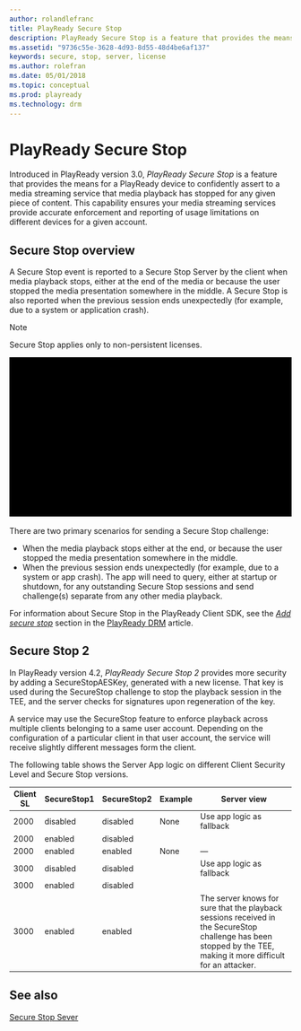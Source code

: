 ```yaml
---
author: rolandlefranc
title: PlayReady Secure Stop
description: PlayReady Secure Stop is a feature that provides the means for a PlayReady device to confidently assert to a media streaming service that media playback has stopped for any given piece of content.
ms.assetid: "9736c55e-3628-4d93-8d55-48d4be6af137"
keywords: secure, stop, server, license
ms.author: rolefran
ms.date: 05/01/2018
ms.topic: conceptual
ms.prod: playready
ms.technology: drm
---
```



# PlayReady Secure Stop


Introduced in PlayReady version 3.0, *PlayReady Secure Stop* is a feature that provides the means for a PlayReady device to confidently assert to a media streaming service that media playback has stopped for any given piece of content. This capability ensures your media streaming services provide accurate enforcement and reporting of usage limitations on different devices for a given account.

## Secure Stop overview

A Secure Stop event is reported to a Secure Stop Server by the client when media playback stops, either at the end of the media or because the user stopped the media presentation somewhere in the middle. A Secure Stop is also reported when the previous session ends unexpectedly (for example, due to a system or application crash).

> [!NOTE]
> Secure Stop applies only to non-persistent licenses.

![](../images/secure_stop.gif)

There are two primary scenarios for sending a Secure Stop challenge:

   *  When the media playback stops either at the end, or because the user stopped the media presentation somewhere in the middle.
   *  When the previous session ends unexpectedly (for example, due to a system or app crash). The app will need to query, either at startup or shutdown, for any outstanding Secure Stop sessions and send challenge(s) separate from any other media playback.

For information about Secure Stop in the PlayReady Client SDK, see the *[Add secure stop](https://docs.microsoft.com/en-us/windows/uwp/audio-video-camera/playready-Client-sdk#add-secure-stop)* section in the [PlayReady DRM](https://docs.microsoft.com/en-us/windows/uwp/audio-video-camera/playready-client-sdk) article.

## Secure Stop 2

In PlayReady version 4.2, *PlayReady Secure Stop 2* provides more security by adding a SecureStopAESKey, generated with a new license. That key is used during the SecureStop challenge to stop the playback session in the TEE, and the server checks for signatures upon regeneration of the key.

A service may use the SecureStop feature to enforce playback across multiple clients belonging to a same user account. Depending on the configuration of a particular client in that user account, the service will receive slightly different messages form the client.

The following table shows the Server App logic on different Client Security Level and Secure Stop versions.

| Client SL | SecureStop1 | SecureStop2 | Example | Server view |
| -- | -- | -- | -- | -- |
| 2000 | disabled | disabled | None | Use app logic as fallback |
| 2000 | enabled | disabled | | |
| 2000 | enabled | enabled | None | &mdash; |
| 3000 | disabled | disabled | | Use app logic as fallback |
| 3000 | enabled | disabled | | |
| 3000 | enabled | enabled | | The server knows for sure that the playback sessions received in the SecureStop challenge has been stopped by the TEE, making it more difficult for an attacker. |


## See also

[Secure Stop Sever](https://docs.microsoft.com/en-us/playready/overview/secure-stop-server)
